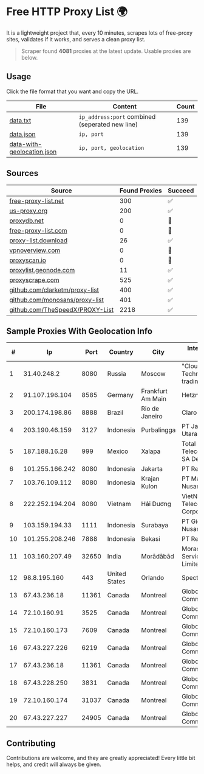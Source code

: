 
# Free HTTP Proxy List 🌍

It is a lightweight project that, every 10 minutes, scrapes lots of free-proxy sites, validates if it works, and serves a clean proxy list.


> Scraper found **4081** proxies at the latest update. Usable proxies are below.

## Usage

Click the file format that you want and copy the URL.


|File|Content|Count|
|----|-------|-----|
|[data.txt](https://raw.githubusercontent.com/themiralay/Proxy-List-World/master/data.txt)|`ip_address:port` combined (seperated new line)|139|
|[data.json](https://raw.githubusercontent.com/themiralay/Proxy-List-World/master/data.json)|`ip, port`|139|
|[data-with-geolocation.json](https://raw.githubusercontent.com/themiralay/Proxy-List-World/master/data-with-geolocation.json)|`ip, port, geolocation`|139|

## Sources

|Source|Found Proxies|Succeed|
|------|-------------|-------|
|[free-proxy-list.net](https://free-proxy-list.net)|300|✅|
|[us-proxy.org](https://www.us-proxy.org)|200|✅|
|[proxydb.net](http://proxydb.net)|0|🚫|
|[free-proxy-list.com](https://free-proxy-list.com/?page=&port=&type%5B%5D=http&type%5B%5D=https&up_time=0&search=Search)|0|🚫|
|[proxy-list.download](https://www.proxy-list.download/HTTP)|26|✅|
|[vpnoverview.com](https://vpnoverview.com/privacy/anonymous-browsing/free-proxy-servers)|0|🚫|
|[proxyscan.io](https://www.proxyscan.io)|0|🚫|
|[proxylist.geonode.com](https://proxylist.geonode.com/api/proxy-list?limit=300&page=1&sort_by=lastChecked&sort_type=desc&protocols=http,https)|11|✅|
|[proxyscrape.com](https://api.proxyscrape.com/v2/?request=displayproxies&protocol=http&timeout=10000&country=all&ssl=all&anonymity=all)|525|✅|
|[github.com/clarketm/proxy-list](https://raw.githubusercontent.com/clarketm/proxy-list/master/proxy-list-raw.txt)|400|✅|
|[github.com/monosans/proxy-list](https://raw.githubusercontent.com/monosans/proxy-list/main/proxies/http.txt)|401|✅|
|[github.com/TheSpeedX/PROXY-List](https://raw.githubusercontent.com/TheSpeedX/PROXY-List/master/http.txt)|2218|✅|


## Sample Proxies With Geolocation Info

|#|Ip|Port|Country|City|Internet Service Provider|
|-|--|----|-------|----|-------------------------|
|1|31.40.248.2|8080|Russia|Moscow|"Cloud Technologies" LLC trading as Cloud.ru|
|2|91.107.196.104|8585|Germany|Frankfurt Am Main|Hetzner Online AG|
|3|200.174.198.86|8888|Brazil|Rio de Janeiro|Claro S.A|
|4|203.190.46.159|3127|Indonesia|Purbalingga|PT Jaring Lintas Utara|
|5|187.188.16.28|999|Mexico|Xalapa|Total Play Telecomunicaciones SA De CV|
|6|101.255.166.242|8080|Indonesia|Jakarta|PT Remala Abadi|
|7|103.76.109.112|8080|Indonesia|Krajan Kulon|PT Mahawira Nusantara Grup|
|8|222.252.194.204|8080|Vietnam|Hải Dương|VietNam Post and Telecom Corporation|
|9|103.159.194.33|1111|Indonesia|Surabaya|PT Giga Digital Nusantara|
|10|101.255.208.246|7888|Indonesia|Bekasi|PT Remala Abadi|
|11|103.160.207.49|32650|India|Morādābād|Moradabad Internet Services Private Limited|
|12|98.8.195.160|443|United States|Orlando|Spectrum|
|13|67.43.236.18|11361|Canada|Montreal|GloboTech Communications|
|14|72.10.160.91|3525|Canada|Montreal|GloboTech Communications|
|15|72.10.160.173|7609|Canada|Montreal|GloboTech Communications|
|16|67.43.227.226|6219|Canada|Montreal|GloboTech Communications|
|17|67.43.236.18|11361|Canada|Montreal|GloboTech Communications|
|18|67.43.228.250|3831|Canada|Montreal|GloboTech Communications|
|19|72.10.160.174|31037|Canada|Montreal|GloboTech Communications|
|20|67.43.227.227|24905|Canada|Montreal|GloboTech Communications|



## Contributing

Contributions are welcome, and they are greatly appreciated! Every
little bit helps, and credit will always be given.

